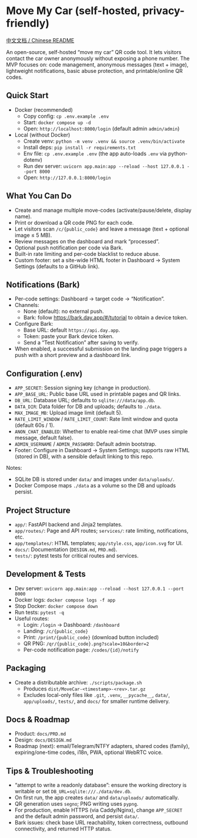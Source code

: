 # Move My Car (self-hosted, privacy-friendly)

[中文文档 / Chinese README](readme_zh.md)

An open-source, self-hosted “move my car” QR code tool. It lets visitors contact the car owner anonymously without exposing a phone number. The MVP focuses on: code management, anonymous messages (text + image), lightweight notifications, basic abuse protection, and printable/online QR codes.

## Quick Start
- Docker (recommended)
  - Copy config: `cp .env.example .env`
  - Start: `docker compose up -d`
  - Open: `http://localhost:8000/login` (default admin `admin/admin`)
- Local (without Docker)
  - Create venv: `python -m venv .venv && source .venv/bin/activate`
  - Install deps: `pip install -r requirements.txt`
  - Env file: `cp .env.example .env` (the app auto-loads `.env` via python-dotenv)
  - Run dev server: `uvicorn app.main:app --reload --host 127.0.0.1 --port 8000`
  - Open: `http://127.0.0.1:8000/login`

## What You Can Do
- Create and manage multiple move-codes (activate/pause/delete, display name).
- Print or download a QR code PNG for each code.
- Let visitors scan `/c/{public_code}` and leave a message (text + optional image ≤ 5 MB).
- Review messages on the dashboard and mark “processed”.
- Optional push notification per code via Bark.
- Built-in rate limiting and per-code blacklist to reduce abuse.
- Custom footer: set a site-wide HTML footer in Dashboard → System Settings (defaults to a GitHub link).

## Notifications (Bark)
- Per-code settings: Dashboard → target code → “Notification”.
- Channels:
  - None (default): no external push.
  - Bark: follow https://bark.day.app/#/tutorial to obtain a device token.
- Configure Bark:
  - Base URL: default `https://api.day.app`.
  - Token: paste your Bark device token.
  - Send a “Test Notification” after saving to verify.
- When enabled, a successful submission on the landing page triggers a push with a short preview and a dashboard link.

## Configuration (.env)
- `APP_SECRET`: Session signing key (change in production).
- `APP_BASE_URL`: Public base URL used in printable pages and QR links.
- `DB_URL`: Database URL; defaults to `sqlite:///data/app.db`.
- `DATA_DIR`: Data folder for DB and uploads; defaults to `./data`.
- `MAX_IMAGE_MB`: Upload image limit (default 5).
- `RATE_LIMIT_WINDOW` / `RATE_LIMIT_COUNT`: Rate limit window and quota (default 60s / 1).
- `ANON_CHAT_ENABLED`: Whether to enable real-time chat (MVP uses simple message, default false).
- `ADMIN_USERNAME` / `ADMIN_PASSWORD`: Default admin bootstrap.
- Footer: Configure in Dashboard → System Settings; supports raw HTML (stored in DB), with a sensible default linking to this repo.

Notes:
- SQLite DB is stored under `data/` and images under `data/uploads/`.
- Docker Compose maps `./data` as a volume so the DB and uploads persist.

## Project Structure
- `app/`: FastAPI backend and Jinja2 templates.
- `app/routes/`: Page and API routes; `services/`: rate limiting, notifications, etc.
- `app/templates/`: HTML templates; `app/style.css`, `app/icon.svg` for UI.
- `docs/`: Documentation (`DESIGN.md`, `PRD.md`).
- `tests/`: pytest tests for critical routes and services.

## Development & Tests
- Dev server: `uvicorn app.main:app --reload --host 127.0.0.1 --port 8000`
- Docker logs: `docker compose logs -f app`
- Stop Docker: `docker compose down`
- Run tests: `pytest -q`
- Useful routes:
  - Login: `/login` → Dashboard: `/dashboard`
  - Landing: `/c/{public_code}`
  - Print: `/print/{public_code}` (download button included)
  - QR PNG: `/qr/{public_code}.png?scale=10&border=2`
  - Per-code notification page: `/codes/{id}/notify`

## Packaging
- Create a distributable archive: `./scripts/package.sh`
  - Produces `dist/MoveCar-<timestamp>-<rev>.tar.gz`
  - Excludes local-only files like `.git`, `.venv`, `__pycache__`, `data/`, `app/uploads/`, `tests/`, and `docs/` for smaller runtime delivery.

## Docs & Roadmap
- Product: `docs/PRD.md`
- Design: `docs/DESIGN.md`
- Roadmap (next): email/Telegram/NTFY adapters, shared codes (family), expiring/one-time codes, i18n, PWA, optional WebRTC voice.

## Tips & Troubleshooting
- “attempt to write a readonly database”: ensure the working directory is writable or set `DB_URL=sqlite:///./data/dev.db`.
- On first run, the app creates `data/` and `data/uploads/` automatically.
- QR generation uses `segno`; PNG writing uses `pypng`.
- For production, enable HTTPS (via Caddy/Nginx), change `APP_SECRET` and the default admin password, and persist `data/`.
- Bark issues: check base URL reachability, token correctness, outbound connectivity, and returned HTTP status.
